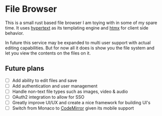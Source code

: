 # File Browser

This is a small rust based file browser I am toying with in some of my spare time. It uses [hypertext](https://crates.io/crates/hypertext) as its templating engine and [htmx](https://htmx.org) for client side behavior.

In future this service may be expanded to multi user support with actual editing capabilities. But for now all it does is show you the file system and let you view the contents on the files on it.


## Future plans

- [ ] Add ability to edit files and save
- [ ] Add authentication and user management
- [ ] Handle non-text file types such as images, video & audio
- [ ] OAuth2 integration to allow for SSO
- [ ] Greatly improve UI/UX and create a nice framework for building UI's
- [ ] Switch from Monaco to [CodeMirror](https://codemirror.net/) given its mobile support
